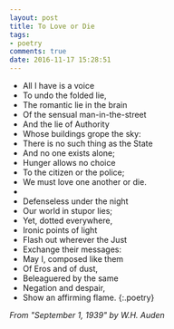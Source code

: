 ```yaml
---
layout: post
title: To Love or Die
tags:
- poetry
comments: true
date: 2016-11-17 15:28:51
---
```


- All I have is a voice
- To undo the folded lie,
- The romantic lie in the brain
- Of the sensual man-in-the-street 
- And the lie of Authority
- Whose buildings grope the sky: 
- There is no such thing as the State 
- And no one exists alone;
- Hunger allows no choice
- To the citizen or the police;
- We must love one another or die.
- 
- Defenseless under the night
- Our world in stupor lies;
- Yet, dotted everywhere,
- Ironic points of light
- Flash out wherever the Just
- Exchange their messages:
- May I, composed like them
- Of Eros and of dust,
- Beleaguered by the same
- Negation and despair,
- Show an affirming flame.
{:.poetry}

<cite>From "September 1, 1939" by W.H. Auden</cite>
